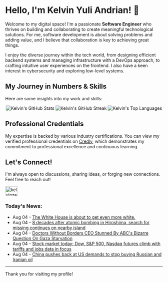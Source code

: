 # Hello, I'm Kelvin Yuli Andrian! 👋

Welcome to my digital space! I'm a passionate **Software Engineer** who thrives on building and collaborating to create meaningful technological solutions. For me, software development is about solving problems and adding value, and I believe that collaboration is key to achieving great things.

I enjoy the diverse journey within the tech world, from designing efficient backend systems and managing infrastructure with a DevOps approach, to crafting intuitive user experiences on the frontend. I also have a keen interest in cybersecurity and exploring low-level systems.

## My Journey in Numbers & Skills

Here are some insights into my work and skills:

<p align="center">
  <img src="https://github-readme-stats.vercel.app/api?username=kelvinzer0&show_icons=true&theme=radical" alt="Kelvin's GitHub Stats" />
  <img src="https://github-readme-streak-stats.herokuapp.com/?user=kelvinzer0&theme=radical" alt="Kelvin's GitHub Streak" />
  <img src="https://github-readme-stats.vercel.app/api/top-langs/?username=kelvinzer0&layout=compact&theme=radical" alt="Kelvin's Top Languages" />
</p>

## Professional Credentials

My expertise is backed by various industry certifications. You can view my verified professional credentials on [Credly](https://www.credly.com/users/kelvin-yuli-andrian/badges), which demonstrates my commitment to professional excellence and continuous learning.

## Let's Connect!

I'm always open to discussions, sharing ideas, or forging new connections. Feel free to reach out!

<p align="left">
    <a href="https://linkedin.com/in/kelvinzero" target="blank"><img align="center" src="https://cdn.jsdelivr.net/npm/simple-icons@3.0.1/icons/linkedin.svg" alt="kelvinzero" height="30" width="40" /></a>
</p>

### Today's News:

<!-- feed start -->
- Aug 04 - [The White House is about to get even more white.](https://www.yahoo.com/news/videos/white-house-even-more-white-040320641.html)
- Aug 04 - [8 decades after atomic bombing in Hiroshima, search for missing continues on nearby island](https://www.yahoo.com/news/articles/8-decades-atomic-bombing-hiroshima-010246741.html)
- Aug 04 - [Doctors Without Borders CEO Stunned By ABC's Bizarre Question On Gaza Starvation](https://www.yahoo.com/news/articles/doctors-without-borders-ceo-stunned-002457124.html)
- Aug 04 - [Stock market today: Dow, S&P 500, Nasdaq futures climb with tariffs and jobs data in focus](https://finance.yahoo.com/news/live/stock-market-today-dow-sp-500-nasdaq-futures-climb-with-tariffs-and-jobs-data-in-focus-001913499.html)
- Aug 04 - [China pushes back at US demands to stop buying Russian and Iranian oil](https://finance.yahoo.com/news/china-pushes-back-us-demands-001144514.html)
<!-- feed end -->

---

Thank you for visiting my profile!